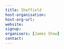 ```yaml
---
title: Sheffield
host-organisation: 
host-org-url: 
website:
signup:
organisers: [James Shaw]
contact: 
---
```

